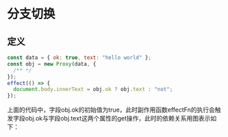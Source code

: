 <!-- @format -->

# 分支切换

## 定义
```js
const data = { ok: true, text: "hello world" };
const obj = new Proxy(data, {
  /** */
});
effect(() => {
  document.body.innerText = obj.ok ? obj.text : "not";
});
```
上面的代码中，字段obj.ok的初始值为true，此时副作用函数effectFn的执行会触发字段obj.ok与字段obj.text这两个属性的get操作，此时的依赖关系用图表示如下：

